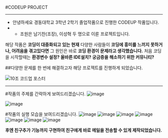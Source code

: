 #CODEUP PROJECT
- - -
+ 안녕하세요 경동대학교 3학년 2학기 졸업작품으로 진행한 CODEUP 작품입니다.
+ + 조원은 남기찬(조장), 이성혁 두 명으로 이룬 프로젝트입니다.

해당 작품은 __코딩이 대중화되고 있는 현재__ 다양한 사람들이 __코딩에 흥미를 느끼지 못하거나, 어려움을 겪고있다면__
그 원인은 바로 __코딩 환경이 문제라고 생각했습니다.__ 처음 코딩을 시작할때는 __환경변수 설정? 올바른 IDE설치? 궁금증을 해소하기 위한 커뮤니티?__

##다양한 문제를 한 번에 해결하고자 해당 프로젝트를 진행하게 되었습니다.


![10조 코드업 포스터](https://github.com/user-attachments/assets/1bd9ce0a-a67d-45fa-a687-e2c38e46c90b)

- - -
#작품의 주제를 간략하게 보여드리겠습니다.
![image](https://github.com/user-attachments/assets/f4bb80fa-1a1c-4a4f-943c-db22066ea2f4)

![image](https://github.com/user-attachments/assets/f8b9949e-09b7-4210-8ca2-986439b18c9c)

#작품의 실행 모습을 보여드리겠습니다.
![image](https://github.com/user-attachments/assets/dea02cd1-5971-4ea5-95e3-469bfc966ae3)
![image](https://github.com/user-attachments/assets/b8041982-b1c3-4bfa-83ad-8e6857b48e58)
![image](https://github.com/user-attachments/assets/7505d5cd-2b39-408b-8949-60190339d966)
![image](https://github.com/user-attachments/assets/ed38569f-cbb9-4b0a-9dae-0975a0d9147b)
![image](https://github.com/user-attachments/assets/5b6fe6f4-66a0-4100-88e9-ae9f37d61059)
![image](https://github.com/user-attachments/assets/bbb9edba-4321-4306-8e36-9a9a3791fb67)
![image](https://github.com/user-attachments/assets/86ec9b07-936f-4398-870d-b44f5348f067)

__후엔 친구추가 기능까지 구현하여 친구에게 바로 메일을 전송할 수 있게 제작되었습니다.__
